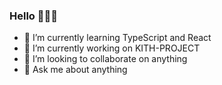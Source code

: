 ### Hello 🙋🏻‍♂️
- 🌱 I’m currently learning TypeScript and React
- 🔭 I’m currently working on KITH-PROJECT
- 👯 I’m looking to collaborate on anything
- 💬 Ask me about anything
<!--
**rynkovski/rynkovski** is a ✨ _special_ ✨ repository because its `README.md` (this file) appears on your GitHub profile.

Here are some ideas to get you started:

- 🔭 I’m currently working on ...
- 🌱 I’m currently learning ...
- 👯 I’m looking to collaborate on ...
- 🤔 I’m looking for help with ...
- 💬 Ask me about ...
- 📫 How to reach me: ...
- 😄 Pronouns: ...
- ⚡ Fun fact: ...
-->
